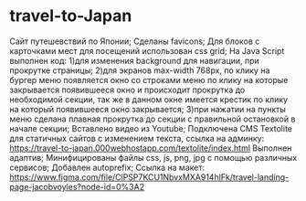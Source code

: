 # travel-to-Japan
Сайт путешевствий по Японии;
Сделаны favicons;
Для блоков с карточками мест для посещений использован css grid;
На Java Script выполнен код:
 1)для изменения background для навигации, при прокрутке страницы;
 2)для экранов max-width 768px, по клику на бургер меню появляется окно со строками меню по клику на которые закрывается появившееся окно и происходит прокрутка до необходимой секции, так же в данном окне имеется крестик по клику на который появившееся окно закрывается;
 3)при нажатии на пункты меню сделана плавная прокрутка до секции с правильной остановкой в начале секции;
Вставлено видео из Youtube;
Подключена CMS Textolite для статичных сайтов с изменением текста, ссылка на админку: https://travel-to-japan.000webhostapp.com/textolite/index.html
Выполнен адаптив;
Минифицированы файлы css, js, png, jpg с помощью различных сервисов;
Добавлен autoprefix;
Ссылка на макет: https://www.figma.com/file/ClPSP7KCU1NbvxMXA914hlFk/travel-landing-page-jacobvoyles?node-id=0%3A2
